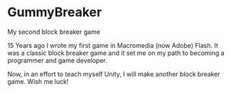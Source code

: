 # GummyBreaker
My second block breaker game

15 Years ago I wrote my first game in Macromedia (now Adobe) Flash. It was a classic block breaker game and it set me on my path to becoming a programmer and game developer.

Now, in an effort to teach myself Unity, I will make another block breaker game. Wish me luck!
